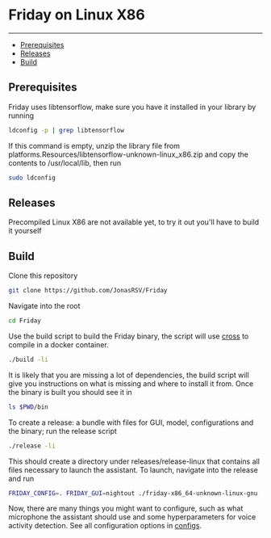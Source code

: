 # Friday on Linux X86
---

- [Prerequisites](#prerequisites)
- [Releases](#releases)
- [Build](#build)

## Prerequisites

Friday uses libtensorflow, make sure you have it installed in your library by running


```bash
ldconfig -p | grep libtensorflow
```


If this command is empty, unzip the library file from platforms.Resources/libtensorflow-unknown-linux_x86.zip and copy the contents to /usr/local/lib, then run

```bash
sudo ldconfig
```



## Releases

Precompiled Linux X86 are not available yet, to try it out you'll have to build it yourself

## Build

Clone this repository 

```bash
git clone https://github.com/JonasRSV/Friday
```

Navigate into the root

```bash
cd Friday
```


Use the build script to build the Friday binary, the script will use [cross](https://github.com/rust-embedded/cross) to compile in a docker container.


```bash
./build -li
```

It is likely that you are missing a lot of dependencies, the build script will give you instructions on what is missing and where to install it from. Once the binary is built you should see it in

```bash
ls $PWD/bin
```

To create a release: a bundle with files for GUI, model, configurations and the binary; run the release script

```bash
./release -li
```

This should create a directory under releases/release-linux that contains all files necessary to launch the assistant.  To launch, navigate into the release and run

```bash
FRIDAY_CONFIG=. FRIDAY_GUI=nightout ./friday-x86_64-unknown-linux-gnu
```

Now, there are many things you might want to configure, such as what microphone the assistant should use and some hyperparameters for voice activity detection. See all 
configuration options in [configs](CONFIG.md).


